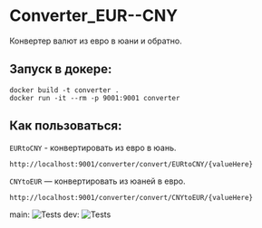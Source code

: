 # Converter_EUR--CNY
Конвертер валют из евро в юани и обратно.

Запуск в докере:
-----------

```
docker build -t converter .
docker run -it --rm -p 9001:9001 converter   
```

Как пользоваться:
-----------
`EURtoCNY` - конвертировать из евро в юань.
```
http://localhost:9001/converter/convert/EURtoCNY/{valueHere}
```
`CNYtoEUR` — конвертировать из юаней в евро.
```
http://localhost:9001/converter/convert/CNYtoEUR/{valueHere}
```

main:
![Tests](https://github.com/Volochkovskaya/Converter_EUR--CNY/actions/workflows/gradle-test.yml/badge.svg?branch=main)
dev:
![Tests](https://github.com/Volochkovskaya/Converter_EUR--CNY/actions/workflows/gradle-test.yml/badge.svg?branch=dev)